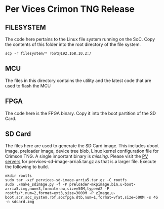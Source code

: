 Per Vices Crimon TNG Release
==========================

## FILESYSTEM
The code here pertains to the Linux file system running on the SoC. Copy
the contents of this folder into the root directory of the file system.
```
scp -r filesystem/* root@192.168.10.2:/
```
## MCU
The files in this directory contains the utility and the latest code that
are used to flash the MCU

## FPGA
The code here is the FPGA binary. Copy it into the boot partition of the
SD Card.

## SD Card
The files here are used to generate the SD Card image. This includes uboot image,
preloader image, device tree blob, Linux kernel configuration file for Crimson TNG. A single important binary is _missing_.
Please visit the [PV servers]() for pervices-sd-image-arria5.tar.gz
as that is a larger file. Execute the following to build.
```
mkdir rootfs
sudo tar -xzf pervices-sd-image-arria5.tar.gz -C rootfs
sudo ./make_sdimage.py -f -P preloader-mkpimage.bin,u-boot-arria5.img,num=3,format=raw,size=50M,type=A2 -P rootfs/*,num=2,format=ext3,size=3000M -P zImage,u-boot.scr,soc_system.rbf,socfpga.dtb,num=1,format=vfat,size=500M -s 4G -n sdcard.img
```
